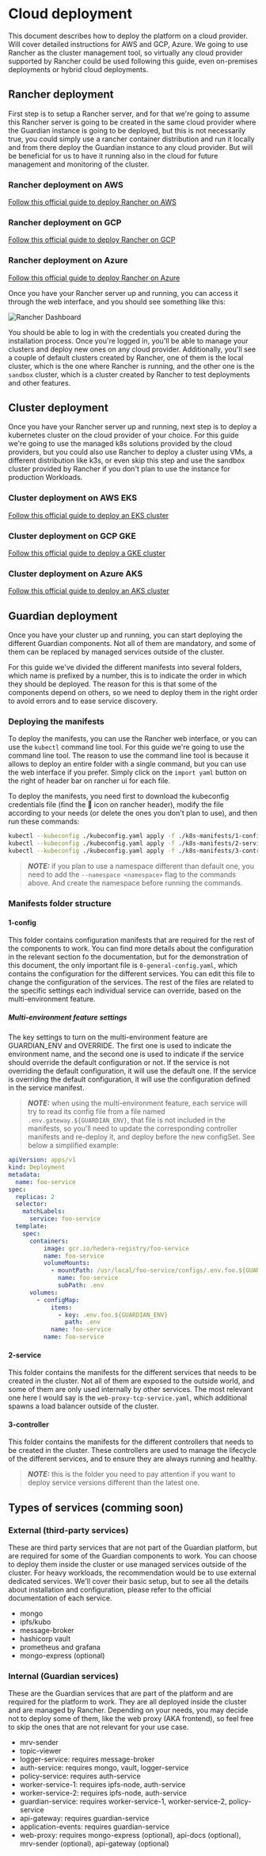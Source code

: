 # Cloud deployment

This document describes how to deploy the platform on a cloud provider. Will cover detailed instructions for AWS and GCP, Azure.
We going to use Rancher as the cluster management tool, so virtually any cloud provider supported by Rancher could be used following this guide, even on-premises deployments or hybrid cloud deployments.

## Rancher deployment

First step is to setup a Rancher server, and for that we're going to assume this Rancher server is going to be created in the same cloud provider where the Guardian instance is going to be deployed, but this is not necessarily true, you could simply use a rancher container distribution and run it locally and from there deploy the Guardian instance to any cloud provider. But will be beneficial for us to have it running also in the cloud for future management and monitoring of the cluster.

### Rancher deployment on AWS

[Follow this official guide to deploy Rancher on AWS](https://ranchermanager.docs.rancher.com/getting-started/quick-start-guides/deploy-rancher-manager/aws)

### Rancher deployment on GCP

[Follow this official guide to deploy Rancher on GCP](https://ranchermanager.docs.rancher.com/getting-started/quick-start-guides/deploy-rancher-manager/gcp)

### Rancher deployment on Azure

[Follow this official guide to deploy Rancher on Azure](https://ranchermanager.docs.rancher.com/getting-started/quick-start-guides/deploy-rancher-manager/azure)

Once you have your Rancher server up and running, you can access it through the web interface, and you should see something like this:

![Rancher Dashboard](../../../../.gitbook/assets/rancher-dashboard.png)

You should be able to log in with the credentials you created during the installation process. Once you're logged in, you'll be able to manage your clusters and deploy new ones on any cloud provider. Additionally, you'll see a couple of default clusters created by Rancher, one of them is the local cluster, which is the one where Rancher is running, and the other one is the `sandbox` cluster, which is a cluster created by Rancher to test deployments and other features.

## Cluster deployment

Once you have your Rancher server up and running, next step is to deploy a kubernetes cluster on the cloud provider of your choice. For this guide we're going to use the managed k8s solutions provided by the cloud providers, but you could also use Rancher to deploy a cluster using VMs, a different distribution like k3s, or even skip this step and use the sandbox cluster provided by Rancher if you don't plan to use the instance for production Workloads.

### Cluster deployment on AWS EKS

[Follow this official guide to deploy an EKS cluster](https://ranchermanager.docs.rancher.com/how-to-guides/new-user-guides/kubernetes-clusters-in-rancher-setup/set-up-clusters-from-hosted-kubernetes-providers/eks)

### Cluster deployment on GCP GKE

[Follow this official guide to deploy a GKE cluster](https://ranchermanager.docs.rancher.com/how-to-guides/new-user-guides/kubernetes-clusters-in-rancher-setup/set-up-clusters-from-hosted-kubernetes-providers/gke)

### Cluster deployment on Azure AKS

[Follow this official guide to deploy an AKS cluster](https://ranchermanager.docs.rancher.com/how-to-guides/new-user-guides/kubernetes-clusters-in-rancher-setup/set-up-clusters-from-hosted-kubernetes-providers/aks)

## Guardian deployment

Once you have your cluster up and running, you can start deploying the different Guardian components. Not all of them are mandatory, and some of them can be replaced by managed services outside of the cluster.

For this guide we've divided the different manifests into several folders, which name is prefixed by a number, this is to indicate the order in which they should be deployed. The reason for this is that some of the components depend on others, so we need to deploy them in the right order to avoid errors and to ease service discovery.

### Deploying the manifests

To deploy the manifests, you can use the Rancher web interface, or you can use the `kubectl` command line tool. For this guide we're going to use the command line tool. The reason to use the command line tool is because it allows to deploy an entire folder with a single command, but you can use the web interface if you prefer. Simply click on the `import yaml` button on the right of header bar on rancher ui for each file.

To deploy the manifests, you need first to download the kubeconfig credentials file (find the :page_facing_up: icon on rancher header), modify the file according to your needs (or delete the ones you don't plan to use), and then run these commands:

```bash
kubectl --kubeconfig ./kubeconfig.yaml apply -f ./k8s-manifests/1-config/
kubectl --kubeconfig ./kubeconfig.yaml apply -f ./k8s-manifests/2-service/
kubectl --kubeconfig ./kubeconfig.yaml apply -f ./k8s-manifests/3-controller/
```

> **_NOTE:_** if you plan to use a namespace different than default one, you need to add the `--namespace <namespace>` flag to the commands above. And create the namespace before running the commands.

### Manifests folder structure

#### 1-config

This folder contains configuration manifests that are required for the rest of the components to work. You can find more details about the configuration in the relevant section fo the documentation, but for the demonstration of this document, the only important file is `0-general-config.yaml`, which contains the configuration for the different services. You can edit this file to change the configuration of the services. The rest of the files are related to the specific settings each individual service can override, based on the multi-environment feature.

##### Multi-environment feature settings

The key settings to turn on the multi-environment feature are GUARDIAN_ENV and OVERRIDE. The first one is used to indicate the environment name, and the second one is used to indicate if the service should override the default configuration or not. If the service is not overriding the default configuration, it will use the default one. If the service is overriding the default configuration, it will use the configuration defined in the service manifest.

> **_NOTE:_** when using the multi-environment feature, each service will try to read its config file from a file named `.env.gateway.${GUARDIAN_ENV}`, that file is not included in the manifests, so you'll need to update the corresponding controller manifests and re-deploy it, and deploy before the new configSet. See below a simplified example:

```yaml
apiVersion: apps/v1
kind: Deployment
metadata:
  name: foo-service
spec:
  replicas: 2
  selector:
    matchLabels:
      service: foo-service
  template:
    spec:
      containers:
          image: gcr.io/hedera-registry/foo-service
          name: foo-service
          volumeMounts:
            - mountPath: /usr/local/foo-service/configs/.env.foo.${GUARDIAN_ENV}
              name: foo-service
              subPath: .env
      volumes:
        - configMap:
            items:
              - key: .env.foo.${GUARDIAN_ENV}
                path: .env
            name: foo-service
          name: foo-service
```

#### 2-service

This folder contains the manifests for the different services that needs to be created in the cluster. Not all of them are exposed to the outside world, and some of them are only used internally by other services. The most relevant one here I would say is the `web-proxy-tcp-service.yaml`, which additional spawns a load balancer outside of the cluster.

#### 3-controller

This folder contains the manifests for the different controllers that needs to be created in the cluster. These controllers are used to manage the lifecycle of the different services, and to ensure they are always running and healthy.

> **_NOTE:_** this is the folder you need to pay attention if you want to deploy service versions different than the latest one.

## Types of services (comming soon)

### External (third-party services)

These are third party services that are not part of the Guardian platform, but are required for some of the Guardian components to work. You can choose to deploy them inside the cluster or use managed services outside of the cluster. For heavy workloads, the recommendation would be to use external dedicated services. We'll cover their basic setup, but to see all the details about installation and configuration, please refer to the official documentation of each service.

- mongo
- ipfs/kubo
- message-broker
- hashicorp vault
- prometheus and grafana
- mongo-express (optional)

### Internal (Guardian services)

These are the Guardian services that are part of the platform and are required for the platform to work. They are all deployed inside the cluster and are managed by Rancher. Depending on your needs, you may decide not to deploy some of them, like the web proxy (AKA frontend), so feel free to skip the ones that are not relevant for your use case.

- mrv-sender
- topic-viewer
- logger-service: requires message-broker
- auth-service: requires mongo, vault, logger-service
- policy-service: requires auth-service
- worker-service-1: requires ipfs-node, auth-service
- worker-service-2: requires ipfs-node, auth-service
- guardian-service: requires worker-service-1, worker-service-2, policy-service
- api-gateway: requires guardian-service
- application-events: requires guardian-service
- web-proxy: requires mongo-express (optional), api-docs (optional), mrv-sender (optional), api-gateway (optional)
